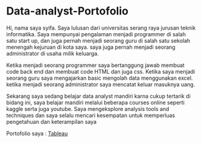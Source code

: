# Data-analyst-Portofolio
Hi, nama saya syifa. Saya lulusan dari universitas serang raya jurusan teknik informatika. Saya mempunyai pengalaman menjadi programmer di salah satu start up, dan juga pernah menjadi seorang guru di salah satu sekolah menengah kejuruan di kota saya. saya juga pernah menjadi seorang administrator di usaha milik keluarga.

Ketika menjadi seorang programmer saya bertanggung jawab membuat code back end dan membuat code HTML dan juga css. Ketika saya menjadi seorang guru saya mengajarkan basic mengolah data menggunakan excel. ketika menjadi seorang administrator saya mencatat keluar masuknya uang.

Sekarang saya sedang belajar data analyst mandiri karna cukup tertarik di bidang ini, saya belajar mandiri melalui beberapa courses online seperti kaggle serta juga youtube. Saya mengeksplore analysis tools and techniques dan saya selalu mencari kesempatan untuk memperluas pengetahuan dan keterampilan saya

Portofolio saya : [Tableau]([url](https://public.tableau.com/app/profile/syifanurinayah/vizzes))
